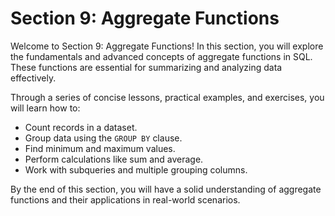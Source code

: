 # Section 9: Aggregate Functions  

Welcome to Section 9: Aggregate Functions! In this section, you will explore the fundamentals and advanced concepts of aggregate functions in SQL. These functions are essential for summarizing and analyzing data effectively.  

Through a series of concise lessons, practical examples, and exercises, you will learn how to:  
- Count records in a dataset.  
- Group data using the `GROUP BY` clause.  
- Find minimum and maximum values.  
- Perform calculations like sum and average.  
- Work with subqueries and multiple grouping columns.  

By the end of this section, you will have a solid understanding of aggregate functions and their applications in real-world scenarios.  
